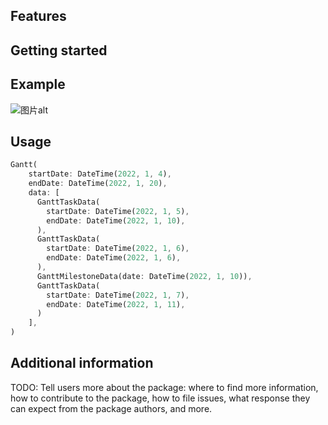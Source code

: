 
## Features



## Getting started

## Example

![图片alt](https://s2.z6r7.com/i/2022/11/12/8fpc6kt.png "图片title")


## Usage



```dart
Gantt(
    startDate: DateTime(2022, 1, 4),
    endDate: DateTime(2022, 1, 20),
    data: [
      GanttTaskData(
        startDate: DateTime(2022, 1, 5),
        endDate: DateTime(2022, 1, 10),
      ),
      GanttTaskData(
        startDate: DateTime(2022, 1, 6),
        endDate: DateTime(2022, 1, 6),
      ),
      GanttMilestoneData(date: DateTime(2022, 1, 10)),
      GanttTaskData(
        startDate: DateTime(2022, 1, 7),
        endDate: DateTime(2022, 1, 11),
      )
    ],
)
```

## Additional information

TODO: Tell users more about the package: where to find more information, how to
contribute to the package, how to file issues, what response they can expect
from the package authors, and more.
